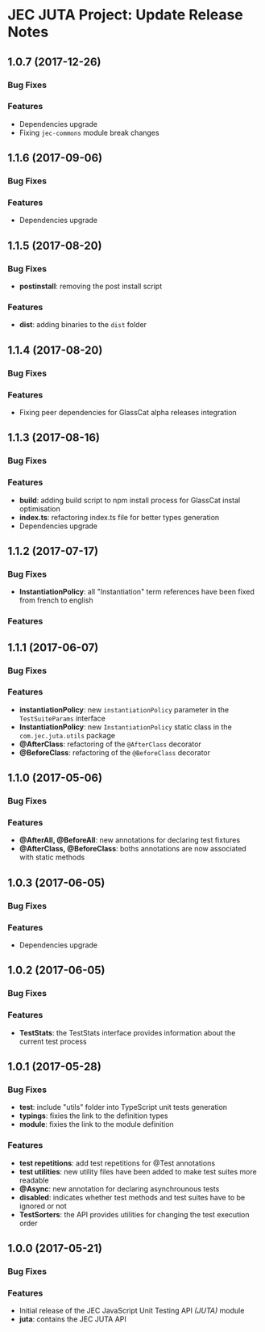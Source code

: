 # JEC JUTA Project: Update Release Notes

<a name="jec-juta-1.0.7"></a>
## **1.0.7** (2017-12-26)

### Bug Fixes

### Features

- Dependencies upgrade
- Fixing `jec-commons` module break changes

<a name="jec-juta-1.1.6"></a>
## **1.1.6** (2017-09-06)

### Bug Fixes

### Features

- Dependencies upgrade

<a name="jec-juta-1.1.5"></a>
## **1.1.5** (2017-08-20)

### Bug Fixes

- **postinstall**: removing the post install script

### Features

- **dist**: adding binaries to the `dist` folder

<a name="jec-juta-1.1.4"></a>
## **1.1.4** (2017-08-20)

### Bug Fixes

### Features

- Fixing peer dependencies for GlassCat alpha releases integration

<a name="jec-juta-1.1.3"></a>
## **1.1.3** (2017-08-16)

### Bug Fixes

### Features

- **build**: adding build script to npm install process for GlassCat instal optimisation
- **index.ts**: refactoring index.ts file for better types generation
- Dependencies upgrade

<a name="jec-juta-1.1.2"></a>
## **1.1.2** (2017-07-17)

### Bug Fixes

- **InstantiationPolicy**: all "Instantiation" term references have been fixed from french to english

### Features

<a name="jec-juta-1.1.1"></a>
## **1.1.1** (2017-06-07)

### Bug Fixes

### Features

- **instantiationPolicy**: new `instantiationPolicy` parameter in the `TestSuiteParams` interface
- **InstantiationPolicy**: new `InstantiationPolicy` static class in the `com.jec.juta.utils` package
- **@AfterClass**: refactoring of the `@AfterClass` decorator
- **@BeforeClass**: refactoring of the `@BeforeClass` decorator

<a name="jec-juta-1.1.0"></a>
## **1.1.0** (2017-05-06)

### Bug Fixes

### Features

- **@AfterAll, @BeforeAll**: new annotations for declaring test fixtures
- **@AfterClass, @BeforeClass**: boths annotations are now associated with static methods

<a name="jec-juta-1.0.3"></a>
## **1.0.3** (2017-06-05)

### Bug Fixes

### Features

- Dependencies upgrade

<a name="jec-juta-1.0.2"></a>
## **1.0.2** (2017-06-05)

### Bug Fixes

### Features

- **TestStats**: the TestStats interface provides information about the current test process

<a name="jec-juta-1.0.1"></a>
## **1.0.1** (2017-05-28)

### Bug Fixes

- **test**: include "utils" folder into TypeScript unit tests generation
- **typings**: fixies the link to the definition types
- **module**: fixies the link to the module definition

### Features

- **test repetitions**: add test repetitions for @Test annotations
- **test utilities**: new utility files have been added to make test suites more readable
- **@Async**: new annotation for declaring asynchrounous tests
- **disabled**: indicates whether test methods and test suites have to be ignored or not
- **TestSorters**: the API provides utilities for changing the test execution order

<a name="jec-juta-1.0.0"></a>
## **1.0.0** (2017-05-21)

### Bug Fixes

### Features

- Initial release of the JEC JavaScript Unit Testing API *(JUTA)* module
- **juta**: contains the JEC JUTA API